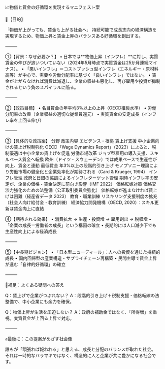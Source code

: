 📈物価と賃金の好循環を実現するマニフェスト案

🔷【目的】

「物価が上がっても、賃金も上がる社会へ」 持続可能で成長志向の経済構造を実現するため、物価上昇と賃金上昇のバランスある好循環を創出する。

⸻

①【背景：なぜ必要か？】 • 日本では**物価上昇（インフレ）**に対し、実質賃金の伸びが追いついていない（2024年5月時点で実質賃金は25か月連続マイナス）。 • 「悪いインフレ」＝コストプッシュ型インフレ（エネルギー・原材料高等）が中心で、需要や労働分配率に基づく「良いインフレ」ではない。 • 賃金が上がらなければ消費は減退し、企業の収益も悪化し、再び雇用や投資が抑制されるという負のスパイラルに陥る。

⸻

②【政策目標】 • 名目賃金の年平均3%以上の上昇（OECD推奨水準） • 労働分配率の改善（企業収益の適切な従業員還元） • 実質賃金の安定成長（インフレ率を上回る伸び）

⸻

③【具体的な政策案】 分野 政策内容 エビデンス・根拠 賃上げ支援 中小企業向けの賃上げ税制強化 OECD「Wage Dynamics Report」（2023）によると、税制優遇は中小企業の賃上げを促進 労働市場改革 ジョブ型雇用の導入支援、スキルベース賃金へ転換 欧州（ドイツ・スウェーデン）では成果ベースで生産性が向上、賃金と連動 最低賃金 年3%以上の段階的引き上げ モノプソニー理論により労働市場の健全化と企業効率化が期待される（Card & Krueger, 1994） インフレ管理 政府と日銀の協調によるインフレターゲット管理 期待インフレ率の安定が、企業の価格・賃金決定に前向き影響（IMF 2022） 価格転嫁対策 価格交渉力強化のための法整備（公正取引委員会強化） 価格転嫁が進まなければ賃上げは困難（経産省データ 2023） 教育・職業訓練 リスキリング支援制度の拡充（社会人向け給付金・教育訓練） 経済協力開発機構（OECD, 2020）：スキル更新は賃金向上に直結

④【期待される効果】 • 消費拡大 → 生産・投資増 → 雇用創出 → 税収増 • 「企業の成長＝労働者の成長」という構図の確立 • 長期的には人口減少下でも生産性向上による経済成長

⸻

⑤【中長期ビジョン】 • 「日本型ニューディール」：人への投資を通じた持続的成長 • 国内回帰型の産業構造・サプライチェーン再構築 • 民間主導で賃金上昇が進む「自律的好循環」の確立

⸻

📝補足：よくある疑問への答え

Q：賃上げで企業がつぶれない？ A：段階的引き上げ＋税制支援・価格転嫁の法整備で、中小企業にも余力を確保。

Q：物価上昇が生活を圧迫しない？ A：政府の補助金ではなく、「所得増」を重視。実質賃金が上回る上昇で対応。

⸻

✊最後に：この提案がめざす社会像

誰もが「頑張れば報われる」と思える、成長と分配のバランスが取れた社会。 それは一時的なバラマキではなく、構造的に人と企業が共に豊かになる社会です。